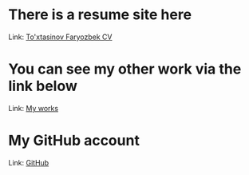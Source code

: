 # There is a resume site here


Link: [To'xtasinov Faryozbek CV](http://toxtasinov-faryozbek-cv.netlify.app/)


# You can see my other work via the link below

Link: [My works](https://app.netlify.com/teams/faryozbektfk/overview)

# My GitHub account

 Link: [GitHub](https://github.com/faryozbekTFK)
